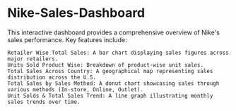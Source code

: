 # Nike-Sales-Dashboard

This interactive dashboard provides a comprehensive overview of Nike's sales performance. Key features include:

    Retailer Wise Total Sales: A bar chart displaying sales figures across major retailers.
    Units Sold Product Wise: Breakdown of product-wise unit sales.
    Total Sales Across Country: A geographical map representing sales distribution across the U.S.
    Total Sales by Sales Method: A donut chart showcasing sales through various methods (In-store, Online, Outlet).
    Unit Solds & Total Sales Trend: A line graph illustrating monthly sales trends over time.
